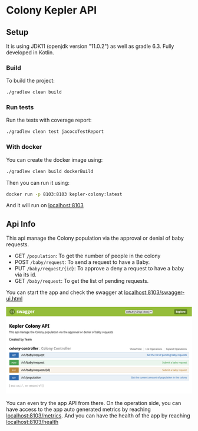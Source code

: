 # Colony Kepler API

## Setup

It is using JDK11 (openjdk version "11.0.2") as well as gradle 6.3.
Fully developed in Kotlin.

### Build

To build the project:

```bash
./gradlew clean build
```

### Run tests

Run the tests with coverage report:

```bash
./gradlew clean test jacocoTestReport
```

### With docker

You can create the docker image using:

```bash
./gradlew clean build dockerBuild
```

Then you can run it using:

```bash
docker run -p 8103:8103 kepler-colony:latest 
```

And it will run on [localhost:8103](http://localhost:8103)

## Api Info

This api manage the Colony population via the approval or denial of baby requests.

- GET `/population`: To get the number of people in the colony
- POST `/baby/request`: To send a request to have a Baby.
- PUT `/baby/request/{id}`: To approve a deny a request to have a baby via its id.
- GET `/baby/request`: To get the list of pending requests.

You can start the app and check the swagger at [localhost:8103/swagger-ui.html](http://localhost:8103/swagger-ui.html#/colony-controller)

![](./resources/swagger.png)

You can even try the app API from there.
On the operation side, you can have access to the app auto generated metrics by reaching [localhost:8103/metrics](http://localhost:9100/actuator/metrics).
And you can have the health of the app by reaching [localhost:8103/health](http://localhost:8103/health)